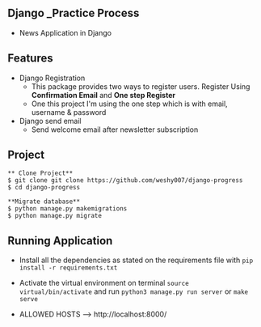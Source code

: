 ## Django _Practice Process
- News Application in Django

## Features
- Django Registration
    - This package provides two ways to register users. Register Using **Confirmation Email** and **One step Register**
    - One this project I'm using the one step which is with email, username & password
- Django send email
  - Send welcome email after newsletter subscription

## Project
    ** Clone Project**
    $ git clone git clone https://github.com/weshy007/django-progress
    $ cd django-progress

    **Migrate database**
    $ python manage.py makemigrations
    $ python manage.py migrate

## Running Application
- Install all the dependencies as stated on the requirements file with `pip install -r requirements.txt`
- Activate the virtual environment on terminal `source virtual/bin/activate` and run `python3 manage.py run server` or `make serve`

- ALLOWED HOSTS --> http://localhost:8000/

